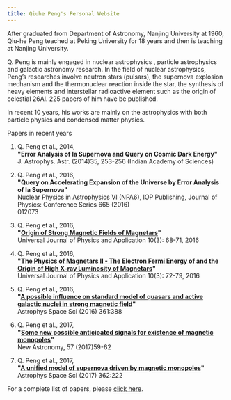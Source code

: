 ```yaml
---
title: Qiuhe Peng's Personal Website
---
```


After graduated from Department of Astronomy, Nanjing University at 1960, Qiu-he Peng  teached at Peking University for 18 years and then is teaching at Nanjing University.

Q. Peng is mainly engaged in nuclear astrophysics , particle astrophysics and galactic astronomy research. In the field of nuclear astrophysics, Peng’s researches involve neutron stars (pulsars), the supernova explosion mechanism and the thermonuclear reaction inside the star, the synthesis of heavy elements and interstellar radioactive element such as the origin of celestial 26Al. 225 papers of him have be published.

In recent 10 years, his works are mainly on the astrophysics with both particle physics and condensed matter physics.  

Papers in recent years
1.	Q. Peng  et al., 2014,  
    **"Error Analysis of Ia Supernova and Query on Cosmic Dark Energy"**  
    J. Astrophys. Astr. (2014)35, 253-256 (Indian Academy of Sciences) 

2. Q. Peng et al., 2016,  
    **"Query on Accelerating Expansion of the Universe by Error Analysis of Ia Supernova"**  
    Nuclear Physics in Astrophysics VI (NPA6), IOP Publishing, Journal of Physics: Conference Series 665 (2016)   
    012073
 
3.	Q. Peng et al., 2016,  
    **"[Origin of Strong Magnetic Fields of Magnetars](https://github.com/007pig/qiuhepeng/raw/master/papers/220.%20Origin%20of%20Strong%20Magnetic%20Fields%20of%20Magnetars.pdf)"**  
    Universal Journal of Physics and Application 10(3): 68-71, 2016 
 
4.	Q.  Peng et al., 2016,  
    **"[The Physics of Magnetars II - The Electron Fermi Energy of and the Origin of High X-ray Luminosity of Magnetars](https://github.com/007pig/qiuhepeng/raw/master/papers/221.%20The%20Physics%20of%20Magnetars%20II%20-%20The%20Electron%20Fermi%20Energy%20of%20and%20the%20Origin%20of%20High%20X-ray%20Luminosity%20of%20Magnetars.pdf)"**  
    Universal Journal of Physics and Application 10(3): 72-79, 2016 
 
5.	Q. Peng et al., 2016,  
    **"[A possible influence on standard model of quasars and active galactic nuclei in strong magnetic field](https://github.com/007pig/qiuhepeng/raw/master/papers/223.%20A%20possible%20influence%20on%20standard%20model%20of%20quasars%20and%20active%20galactic%20nuclei%20in%20strong%20magnetic%20field.pdf)"**  
    Astrophys Space Sci (2016) 361:388
 
6.	Q. Peng et al., 2017,  
    **"[Some new possible anticipated signals for existence of magnetic monopoles](https://github.com/007pig/qiuhepeng/raw/master/papers/224.%20Some%20new%20possible%20anticipated%20signals%20for%20existence%20of%20magnetic%20monopoles.pdf)"**  
    New Astronomy, 57 (2017)59-62
 
7.	Q. Peng et al., 2017,  
    **"[A unified model of supernova driven by magnetic monopoles](https://github.com/007pig/qiuhepeng/raw/master/papers/225.%20A%20unified%20model%20of%20supernova%20driven%20by%20magnetic%20monopoles.pdf)"**  
    Astrophys Space Sci (2017) 362:222

For a complete list of papers, please [click here](papers.md).